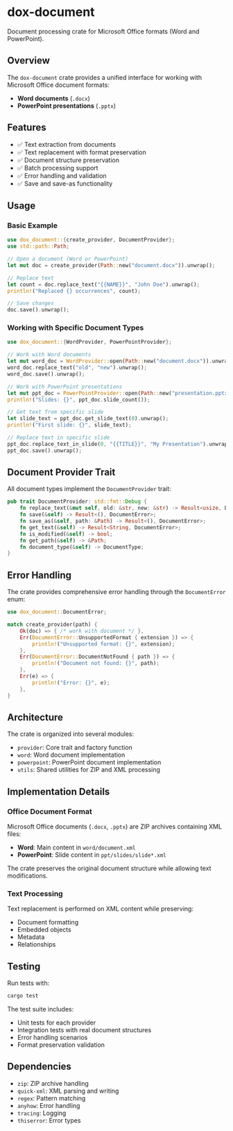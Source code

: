 # dox-document

Document processing crate for Microsoft Office formats (Word and PowerPoint).

## Overview

The `dox-document` crate provides a unified interface for working with Microsoft Office document formats:

- **Word documents** (`.docx`)
- **PowerPoint presentations** (`.pptx`)

## Features

- ✅ Text extraction from documents
- ✅ Text replacement with format preservation
- ✅ Document structure preservation
- ✅ Batch processing support
- ✅ Error handling and validation
- ✅ Save and save-as functionality

## Usage

### Basic Example

```rust
use dox_document::{create_provider, DocumentProvider};
use std::path::Path;

// Open a document (Word or PowerPoint)
let mut doc = create_provider(Path::new("document.docx")).unwrap();

// Replace text
let count = doc.replace_text("{{NAME}}", "John Doe").unwrap();
println!("Replaced {} occurrences", count);

// Save changes
doc.save().unwrap();
```

### Working with Specific Document Types

```rust
use dox_document::{WordProvider, PowerPointProvider};

// Work with Word documents
let mut word_doc = WordProvider::open(Path::new("document.docx")).unwrap();
word_doc.replace_text("old", "new").unwrap();
word_doc.save().unwrap();

// Work with PowerPoint presentations
let mut ppt_doc = PowerPointProvider::open(Path::new("presentation.pptx")).unwrap();
println!("Slides: {}", ppt_doc.slide_count());

// Get text from specific slide
let slide_text = ppt_doc.get_slide_text(0).unwrap();
println!("First slide: {}", slide_text);

// Replace text in specific slide
ppt_doc.replace_text_in_slide(0, "{{TITLE}}", "My Presentation").unwrap();
ppt_doc.save().unwrap();
```

## Document Provider Trait

All document types implement the `DocumentProvider` trait:

```rust
pub trait DocumentProvider: std::fmt::Debug {
    fn replace_text(&mut self, old: &str, new: &str) -> Result<usize, DocumentError>;
    fn save(&self) -> Result<(), DocumentError>;
    fn save_as(&self, path: &Path) -> Result<(), DocumentError>;
    fn get_text(&self) -> Result<String, DocumentError>;
    fn is_modified(&self) -> bool;
    fn get_path(&self) -> &Path;
    fn document_type(&self) -> DocumentType;
}
```

## Error Handling

The crate provides comprehensive error handling through the `DocumentError` enum:

```rust
use dox_document::DocumentError;

match create_provider(path) {
    Ok(doc) => { /* work with document */ },
    Err(DocumentError::UnsupportedFormat { extension }) => {
        println!("Unsupported format: {}", extension);
    },
    Err(DocumentError::DocumentNotFound { path }) => {
        println!("Document not found: {}", path);
    },
    Err(e) => {
        println!("Error: {}", e);
    },
}
```

## Architecture

The crate is organized into several modules:

- `provider`: Core trait and factory function
- `word`: Word document implementation
- `powerpoint`: PowerPoint document implementation
- `utils`: Shared utilities for ZIP and XML processing

## Implementation Details

### Office Document Format

Microsoft Office documents (`.docx`, `.pptx`) are ZIP archives containing XML files:

- **Word**: Main content in `word/document.xml`
- **PowerPoint**: Slide content in `ppt/slides/slide*.xml`

The crate preserves the original document structure while allowing text modifications.

### Text Processing

Text replacement is performed on XML content while preserving:

- Document formatting
- Embedded objects
- Metadata
- Relationships

## Testing

Run tests with:

```bash
cargo test
```

The test suite includes:

- Unit tests for each provider
- Integration tests with real document structures
- Error handling scenarios
- Format preservation validation

## Dependencies

- `zip`: ZIP archive handling
- `quick-xml`: XML parsing and writing
- `regex`: Pattern matching
- `anyhow`: Error handling
- `tracing`: Logging
- `thiserror`: Error types